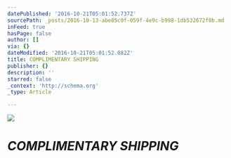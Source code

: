 ```yaml
---
datePublished: '2016-10-21T05:01:52.737Z'
sourcePath: _posts/2016-10-13-abe85c0f-059f-4e9c-b998-1db532672f0b.md
inFeed: true
hasPage: false
author: []
via: {}
dateModified: '2016-10-21T05:01:52.082Z'
title: COMPLIMENTARY SHIPPING
publisher: {}
description: ''
starred: false
_context: 'http://schema.org'
_type: Article

---
```

![](https://the-grid-user-content.s3-us-west-2.amazonaws.com/00943fa5-d260-439d-8eca-0d9eaac34a9c.gif)

# _**COMPLIMENTARY SHIPPING**_